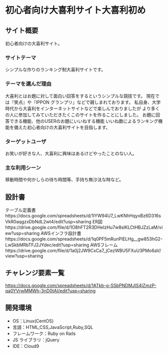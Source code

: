 # 初心者向け大喜利サイト大喜利初め

## サイト概要

初心者向けの大喜利サイト。

### サイトテーマ

シンプルな作りのランキング制大喜利サイトです。

### テーマを選んだ理由

大喜利とはお題に対して面白い回答をするというシンプルな競技です。
現在では『笑点』や『IPPON グランプリ』などで親しまれております。
私自身、大学時代から大喜利をインターネットサイトなどで楽しんでおりましたが
より多くの人に参加してみていただきたくこのサイトを作ることにしました。
お題に回答できる機能、他のUSERのお題にいいねする機能
いいね数によるランキング機能を備えた初心者向けの大喜利サイトを目指します。

### ターゲットユーザ

お笑いが好きな人、大喜利に興味はあるけどやったことのない人。

### 主な利用シーン

移動時間や何かしらの待ち時間等、手持ち無沙汰な時など。

## 設計書

テーブル定義書https://docs.google.com/spreadsheets/d/1lYW94U7_LwKNhHqyxBz6D316sVkR0aqgzxDbNdL2wt4/edit?usp=sharing
ER図https://drive.google.com/file/d/1O8hFT2R3DHeIzHu7w8slKLCtHBJZzLaM/view?usp=sharing
AWSインフラ設計書https://docs.google.com/spreadsheets/d/1q0PF5mRunPlELHg__gw853hG2-LwSkbMRbTFJ2JYdec/edit?usp=sharing
AWSフレームhttps://drive.google.com/file/d/1a0j2JW9CxCa7_jCezWBU5FXuU3PMo6aV/view?usp=sharing


## チャレンジ要素一覧

https://docs.google.com/spreadsheets/d/1ATkb-g-SSbPNDMJIS4IZmzP-qa0YVrwMMWh-3nD0tAI/edit?usp=sharing

## 開発環境

- OS：Linux(CentOS)
- 言語：HTML,CSS,JavaScript,Ruby,SQL
- フレームワーク：Ruby on Rails
- JS ライブラリ：jQuery
- IDE：Cloud9
